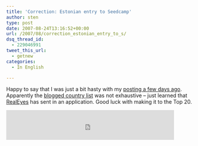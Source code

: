 ```yaml
---
title: 'Correction: Estonian entry to Seedcamp'
author: sten
type: post
date: 2007-08-24T13:16:52+00:00
url: /2007/08/correction_estonian_entry_to_s/
dsq_thread_id:
  - 229046991
tweet_this_url:
  - getnew
categories:
  - In English

---
```

Happy to say that I was just a bit hasty with my [posting a few days ago][1]. Apparently the [blogged country list][2] was not exhaustive &#8211; just learned that [RealEyes][3] has sent in an application. Good luck with making it to the Top 20.

<iframe src="http://www.facebook.com/plugins/like.php?href=http%3A%2F%2Fsten.tamkivi.com%2F2007%2F08%2Fcorrection_estonian_entry_to_s%2F&layout=standard&show_faces=true&width=450&action=like&colorscheme=light&height=80" scrolling="no" frameborder="0" style="border:none; overflow:hidden; width:450px; height:80px;" allowTransparency="true"></iframe>

 [1]: http://sten.tamkivi.com/2007/08/lonely_estonian_at_seedcamp.html
 [2]: http://blog.seedcamp.com/2007/08/over-260-completed-seedcamp.html
 [3]: http://realeyes.ee/